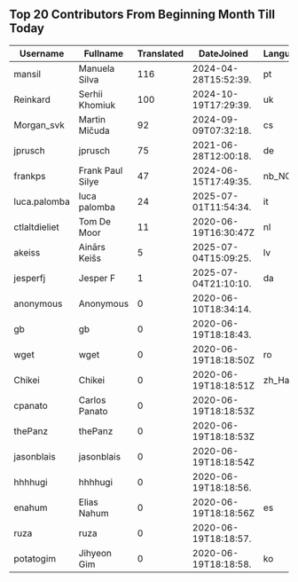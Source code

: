 ## Top 20 Contributors From Beginning Month Till Today ##
|Username|Fullname|Translated|DateJoined|Language|
|--------|--------|----------|----------|-------|
|mansil|Manuela Silva|116|2024-04-28T15:52:39.|pt|
|Reinkard|Serhii Khomiuk|100|2024-10-19T17:29:39.|uk|
|Morgan_svk|Martin Mičuda|92|2024-09-09T07:32:18.|cs|
|jprusch|jprusch|75|2021-06-28T12:00:18.|de|
|frankps|Frank Paul Silye|47|2024-06-15T17:49:35.|nb_NO|
|luca.palomba|luca palomba|24|2025-07-01T11:54:34.|it|
|ctlaltdieliet|Tom De Moor|11|2020-06-19T16:30:47Z|nl|
|akeiss|Ainārs Keišs|5|2025-07-04T15:09:25.|lv|
|jesperfj|Jesper F|1|2025-07-04T21:10:10.|da|
|anonymous|Anonymous|0|2020-06-10T18:34:14.||
|gb|gb|0|2020-06-19T18:18:43.||
|wget|wget|0|2020-06-19T18:18:50Z|ro|
|Chikei|Chikei|0|2020-06-19T18:18:51Z|zh_Hant|
|cpanato|Carlos Panato|0|2020-06-19T18:18:53Z||
|thePanz|thePanz|0|2020-06-19T18:18:53Z||
|jasonblais|jasonblais|0|2020-06-19T18:18:54Z||
|hhhhugi|hhhhugi|0|2020-06-19T18:18:56.||
|enahum|Elias  Nahum|0|2020-06-19T18:18:56Z|es|
|ruza|ruza|0|2020-06-19T18:18:57.||
|potatogim|Jihyeon Gim|0|2020-06-19T18:18:58.|ko|
